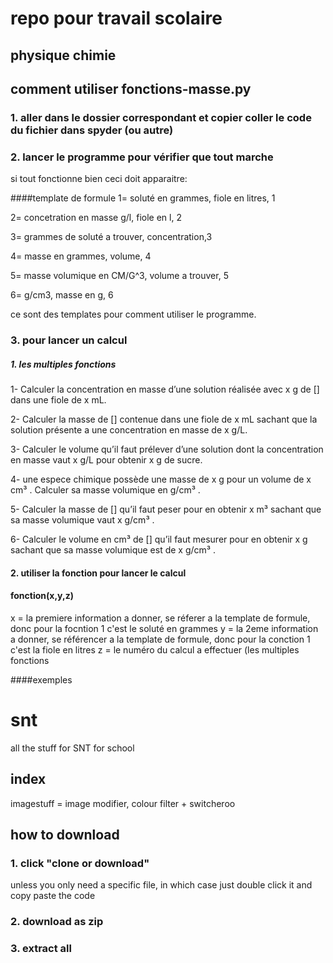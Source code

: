 # repo pour travail scolaire

## physique chimie

## comment utiliser fonctions-masse.py

### 1. aller dans le dossier correspondant et copier coller le code du fichier dans spyder (ou autre)

### 2. lancer le programme pour vérifier que tout marche
 si tout fonctionne bien ceci doit apparaitre:

####template de formule
1= soluté en grammes, fiole en litres, 1

2= concetration en masse g/l, fiole en l, 2

3= grammes de soluté a trouver, concentration,3

4= masse en grammes, volume, 4

5= masse volumique en CM/G^3, volume a trouver, 5

6= g/cm3, masse en g, 6

ce sont des templates pour comment utiliser le programme.

### 3. pour lancer un calcul

##### 1. les multiples fonctions

1- Calculer la concentration en masse d’une solution réalisée avec x g de [] dans une fiole de x mL.

2- Calculer la masse de [] contenue dans une fiole de x mL sachant que la solution présente a une
concentration en masse de x g/L.

3- Calculer le volume qu’il faut prélever d’une solution  dont la concentration en masse vaut x g/L pour obtenir
x g de sucre.

4- une espece chimique possède une masse de x g pour un volume de x cm³ . Calculer sa masse volumique en g/cm³ .

5- Calculer la masse de [] qu’il faut peser pour en obtenir x m³ sachant que sa masse volumique vaut
x g/cm³ . 

6- Calculer le volume en cm³ de [] qu’il faut mesurer pour en obtenir x g sachant que sa masse
volumique est de x g/cm³ .


#### 2. utiliser la fonction pour lancer le calcul
#### fonction(x,y,z)
x = la premiere information a donner, se réferer a la template de formule, donc pour la focntion 1 c'est le soluté en grammes
y = la 2eme information a donner, se référencer a la template de formule, donc pour la conction 1 c'est la fiole en litres
z = le numéro du calcul a effectuer (les multiples fonctions

####exemples




# snt

all the stuff for SNT for school

## index

imagestuff = image modifier, colour filter + switcheroo

## how to download
### 1. click "clone or download"
unless you only need a specific file, in which case just double click it and copy paste the code
### 2. download as zip
### 3. extract all


